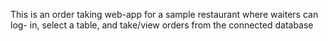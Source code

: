 This is an order taking web-app for a sample restaurant where waiters can log- in, select a table, and take/view orders from the connected database
